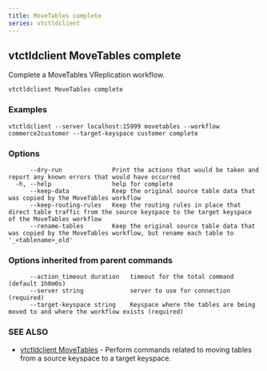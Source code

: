 ```yaml
---
title: MoveTables complete
series: vtctldclient
---
```

## vtctldclient MoveTables complete

Complete a MoveTables VReplication workflow.

```
vtctldclient MoveTables complete
```

### Examples

```
vtctldclient --server localhost:15999 movetables --workflow commerce2customer --target-keyspace customer complete
```

### Options

```
      --dry-run              Print the actions that would be taken and report any known errors that would have occurred
  -h, --help                 help for complete
      --keep-data            Keep the original source table data that was copied by the MoveTables workflow
      --keep-routing-rules   Keep the routing rules in place that direct table traffic from the source keyspace to the target keyspace of the MoveTables workflow
      --rename-tables        Keep the original source table data that was copied by the MoveTables workflow, but rename each table to '_<tablename>_old'
```

### Options inherited from parent commands

```
      --action_timeout duration   timeout for the total command (default 1h0m0s)
      --server string             server to use for connection (required)
      --target-keyspace string    Keyspace where the tables are being moved to and where the workflow exists (required)
```

### SEE ALSO

* [vtctldclient MoveTables](../)	 - Perform commands related to moving tables from a source keyspace to a target keyspace.

